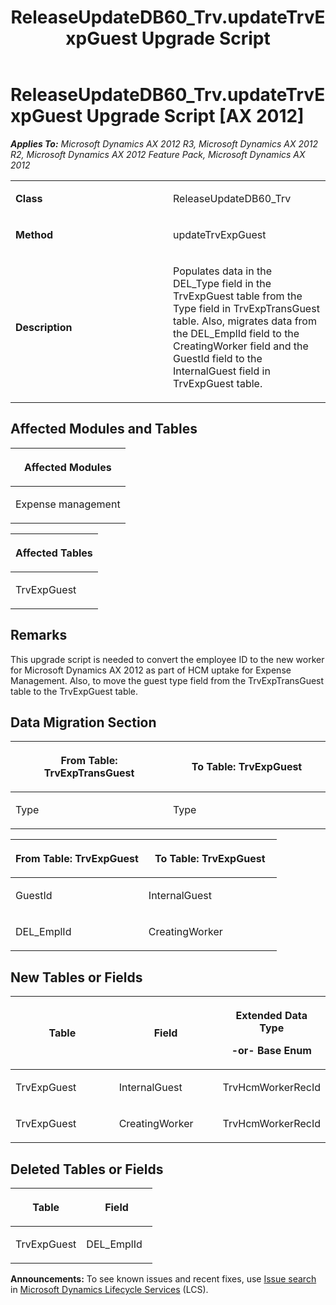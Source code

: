 ﻿---
title: ReleaseUpdateDB60_Trv.updateTrvExpGuest Upgrade Script
TOCTitle: ReleaseUpdateDB60_Trv.updateTrvExpGuest Upgrade Script
ms:assetid: d1af45c5-6ac4-c2c0-230e-3b005e6ebe4c
ms:mtpsurl: https://msdn.microsoft.com/en-us/library/JJ686939(v=AX.60)
ms:contentKeyID: 49711390
ms.date: 05/18/2015
mtps_version: v=AX.60
---

# ReleaseUpdateDB60\_Trv.updateTrvExpGuest Upgrade Script [AX 2012]


_**Applies To:** Microsoft Dynamics AX 2012 R3, Microsoft Dynamics AX 2012 R2, Microsoft Dynamics AX 2012 Feature Pack, Microsoft Dynamics AX 2012_

<table>
<colgroup>
<col style="width: 50%" />
<col style="width: 50%" />
</colgroup>
<tbody>
<tr class="odd">
<td><p><strong>Class</strong></p></td>
<td><p>ReleaseUpdateDB60_Trv</p></td>
</tr>
<tr class="even">
<td><p><strong>Method</strong></p></td>
<td><p>updateTrvExpGuest</p></td>
</tr>
<tr class="odd">
<td><p><strong>Description</strong></p></td>
<td><p>Populates data in the DEL_Type field in the TrvExpGuest table from the Type field in TrvExpTransGuest table. Also, migrates data from the DEL_EmplId field to the CreatingWorker field and the GuestId field to the InternalGuest field in TrvExpGuest table.</p></td>
</tr>
</tbody>
</table>


## Affected Modules and Tables

<table>
<colgroup>
<col style="width: 100%" />
</colgroup>
<thead>
<tr class="header">
<th><p>Affected Modules</p></th>
</tr>
</thead>
<tbody>
<tr class="odd">
<td><p>Expense management</p></td>
</tr>
</tbody>
</table>


<table>
<colgroup>
<col style="width: 100%" />
</colgroup>
<thead>
<tr class="header">
<th><p>Affected Tables</p></th>
</tr>
</thead>
<tbody>
<tr class="odd">
<td><p>TrvExpGuest</p></td>
</tr>
</tbody>
</table>


## Remarks

This upgrade script is needed to convert the employee ID to the new worker for Microsoft Dynamics AX 2012 as part of HCM uptake for Expense Management. Also, to move the guest type field from the TrvExpTransGuest table to the TrvExpGuest table.

## Data Migration Section

<table>
<colgroup>
<col style="width: 50%" />
<col style="width: 50%" />
</colgroup>
<thead>
<tr class="header">
<th><p>From Table: TrvExpTransGuest</p></th>
<th><p>To Table: TrvExpGuest</p></th>
</tr>
</thead>
<tbody>
<tr class="odd">
<td><p>Type</p></td>
<td><p>Type</p></td>
</tr>
</tbody>
</table>


<table>
<colgroup>
<col style="width: 50%" />
<col style="width: 50%" />
</colgroup>
<thead>
<tr class="header">
<th><p>From Table: TrvExpGuest</p></th>
<th><p>To Table: TrvExpGuest</p></th>
</tr>
</thead>
<tbody>
<tr class="odd">
<td><p>GuestId</p></td>
<td><p>InternalGuest</p></td>
</tr>
<tr class="even">
<td><p>DEL_EmplId</p></td>
<td><p>CreatingWorker</p></td>
</tr>
</tbody>
</table>


## New Tables or Fields

<table>
<colgroup>
<col style="width: 33%" />
<col style="width: 33%" />
<col style="width: 33%" />
</colgroup>
<thead>
<tr class="header">
<th><p>Table</p></th>
<th><p>Field</p></th>
<th><p>Extended Data Type</p>
<p>-or- Base Enum</p></th>
</tr>
</thead>
<tbody>
<tr class="odd">
<td><p>TrvExpGuest</p></td>
<td><p>InternalGuest</p></td>
<td><p>TrvHcmWorkerRecId</p></td>
</tr>
<tr class="even">
<td><p>TrvExpGuest</p></td>
<td><p>CreatingWorker</p></td>
<td><p>TrvHcmWorkerRecId</p></td>
</tr>
</tbody>
</table>


## Deleted Tables or Fields

<table>
<colgroup>
<col style="width: 50%" />
<col style="width: 50%" />
</colgroup>
<thead>
<tr class="header">
<th><p>Table</p></th>
<th><p>Field</p></th>
</tr>
</thead>
<tbody>
<tr class="odd">
<td><p>TrvExpGuest</p></td>
<td><p>DEL_EmplId</p></td>
</tr>
</tbody>
</table>

  
**Announcements:** To see known issues and recent fixes, use [Issue search](http://go.microsoft.com/fwlink/?linkid=389258) in [Microsoft Dynamics Lifecycle Services](http://go.microsoft.com/fwlink/?linkid=306505) (LCS).

